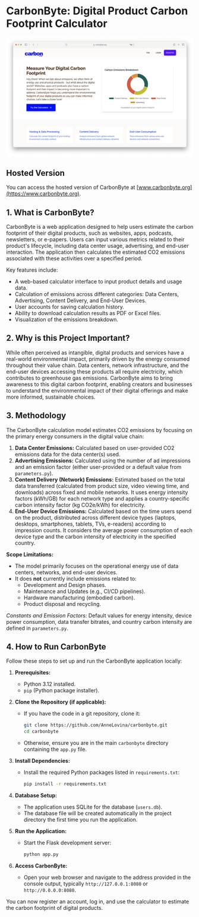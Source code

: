 # CarbonByte: Digital Product Carbon Footprint Calculator

![CarbonByte Screenshot](screenshot.png)

## Hosted Version

You can access the hosted version of CarbonByte at [www.carbonbyte.org](https://www.carbonbyte.org).

## 1. What is CarbonByte?

CarbonByte is a web application designed to help users estimate the carbon footprint of their digital products, such as websites, apps, podcasts, newsletters, or e-papers. Users can input various metrics related to their product's lifecycle, including data center usage, advertising, and end-user interaction. The application then calculates the estimated CO2 emissions associated with these activities over a specified period.

Key features include:
* A web-based calculator interface to input product details and usage data.
* Calculation of emissions across different categories: Data Centers, Advertising, Content Delivery, and End-User Devices.
* User accounts for saving calculation history.
* Ability to download calculation results as PDF or Excel files.
* Visualization of the emissions breakdown.

## 2. Why is this Project Important?

While often perceived as intangible, digital products and services have a real-world environmental impact, primarily driven by the energy consumed throughout their value chain. Data centers, network infrastructure, and the end-user devices accessing these products all require electricity, which contributes to greenhouse gas emissions. CarbonByte aims to bring awareness to this digital carbon footprint, enabling creators and businesses to understand the environmental impact of their digital offerings and make more informed, sustainable choices.

## 3. Methodology

The CarbonByte calculation model estimates CO2 emissions by focusing on the primary energy consumers in the digital value chain:

1.  **Data Center Emissions:** Calculated based on user-provided CO2 emissions data for the data center(s) used.
2.  **Advertising Emissions:** Calculated using the number of ad impressions and an emission factor (either user-provided or a default value from `parameters.py`).
3.  **Content Delivery (Network) Emissions:** Estimated based on the total data transferred (calculated from product size, video viewing time, and downloads) across fixed and mobile networks. It uses energy intensity factors (kWh/GB) for each network type and applies a country-specific carbon intensity factor (kg CO2e/kWh) for electricity.
4.  **End-User Device Emissions:** Calculated based on the time users spend on the product, distributed across different device types (laptops, desktops, smartphones, tablets, TVs, e-readers) according to impression counts. It considers the average power consumption of each device type and the carbon intensity of electricity in the specified country.

**Scope Limitations:**
* The model primarily focuses on the operational energy use of data centers, networks, and end-user devices.
* It does **not** currently include emissions related to:
    * Development and Design phases.
    * Maintenance and Updates (e.g., CI/CD pipelines).
    * Hardware manufacturing (embodied carbon).
    * Product disposal and recycling.

*Constants and Emission Factors:* Default values for energy intensity, device power consumption, data transfer bitrates, and country carbon intensity are defined in `parameters.py`.

## 4. How to Run CarbonByte

Follow these steps to set up and run the CarbonByte application locally:

1.  **Prerequisites:**
    * Python 3.12 installed.
    * `pip` (Python package installer).

2.  **Clone the Repository (if applicable):**
    * If you have the code in a git repository, clone it:
        ```bash
        git clone https://github.com/AnneLovina/carbonbyte.git
        cd carbonbyte
        ```
    * Otherwise, ensure you are in the main `carbonbyte` directory containing the `app.py` file.

3.  **Install Dependencies:**
    * Install the required Python packages listed in `requirements.txt`:
        ```bash
        pip install -r requirements.txt
        ```

4.  **Database Setup:**
    * The application uses SQLite for the database (`users.db`).
    * The database file will be created automatically in the project directory the first time you run the application.

5.  **Run the Application:**
    * Start the Flask development server:
        ```bash
        python app.py
        ```

6.  **Access CarbonByte:**
    * Open your web browser and navigate to the address provided in the console output, typically `http://127.0.0.1:8080` or `http://0.0.0.0:8080`.

You can now register an account, log in, and use the calculator to estimate the carbon footprint of digital products.
